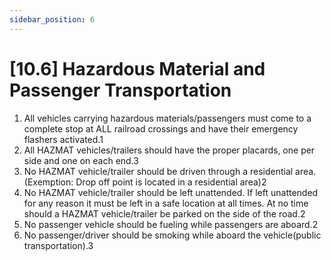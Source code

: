 ```yaml
---
sidebar_position: 6
---
```

# [10.6] Hazardous Material and Passenger Transportation

1. All vehicles carrying hazardous materials/passengers must come to a complete stop at ALL railroad crossings and have their emergency flashers activated.1
2. All HAZMAT vehicles/trailers should have the proper placards, one per side and one on each end.3
3. No HAZMAT vehicle/trailer should be driven through a residential area.(Exemption: Drop off point is located in a residential area)2
4. No HAZMAT vehicle/trailer should be left unattended. If left unattended for any reason it must be left in a safe location at all times. At no time should a HAZMAT vehicle/trailer be parked on the side of the road.2
5. No passenger vehicle should be fueling while passengers are aboard.2
6. No passenger/driver should be smoking while aboard the vehicle(public transportation).3